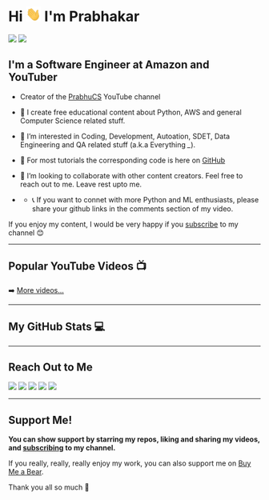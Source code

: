 # Hi <img src="https://raw.githubusercontent.com/ABSphreak/ABSphreak/master/gifs/Hi.gif" width="30px"> I'm Prabhakar
[<img height="30" src="https://img.shields.io/badge/linkedln-%231DA1F2.svg?&style=for-the-badge&logo=twitter&logoColor=white%22" />](https://www.linkedin.com/in/prabhakar-mishr/)
[<img height="30" src = "https://img.shields.io/badge/Youtube-%23E4405F.svg?&style=for-the-badge&logo=Youtube&logoColor=white">](https://www.youtube.com/c/PrabhuCS?sub_confirmation=1) 



## I'm a Software Engineer at Amazon and YouTuber

- Creator of the [PrabhuCS](https://www.youtube.com/c/PrabhuCS) YouTube channel 

- 🌱 I create free educational content about Python, AWS and general Computer Science related stuff.

- 👀 I’m interested in Coding, Development, Autoation, SDET, Data Engineering and QA related stuff (a.k.a Everything *_*). 

- :iphone: For most tutorials the corresponding code is here on [GitHub](https://github.com/Prabhakar-MishraCS?tab=repositories)

-  💞️ I’m looking to collaborate with other content creators. Feel free to reach out to me. Leave rest upto me.

- - :telephone_receiver: If you want to connet with more Python and ML enthusiasts, please share your github links in the comments section of my video.

If you enjoy my content, I would be very happy if you [subscribe](https://www.youtube.com/channel/UCbXgNpp0jedKWcQiULLbDTA?sub_confirmation=1) to my channel 😊

---


## Popular YouTube Videos 📺 

➡️ [More videos...](https://www.youtube.com/c/PrabhuCS/videos)

---

## My GitHub Stats 💻



[Linkedln]: https://www.linkedin.com/in/prabhakar-mishr/
[youtube]: https://www.youtube.com/c/PrabhuCS/
[instagram]: https://www.instagram.com/prabhucs_ig/
[facebook]: https://www.facebook.com/profile.php?id=100070687688666

---
## Reach Out to Me

[<img height="30" src="https://img.shields.io/badge/Instagram-%231DA1F2.svg?&style=for-the-badge&logo=instagram&logoColor=white%22" />](https://www.instagram.com/prabhucs_ig/)
[<img height="30" src="https://img.shields.io/badge/Gmail-%231DA1F2.svg?&style=for-the-badge&logo=gmail&logoColor=white%22" />](prabhyofficial@gmail.com)
[<img height="30" src="https://img.shields.io/badge/Linkedln-%231DA1F2.svg?&style=for-the-badge&logo=linkedln&logoColor=white%22" />](https://www.linkedin.com/in/prabhakar-mishr/)
[<img height="30" src = "https://img.shields.io/badge/Youtube-%23E4405F.svg?&style=for-the-badge&logo=Youtube&logoColor=white">](https://www.youtube.com/c/PrabhuCS?sub_confirmation=1) 
[<img height="30" src="https://img.shields.io/badge/Facebook-%231DA1F2.svg?&style=for-the-badge&logo=facebook&logoColor=white%22" />](https://www.facebook.com/profile.php?id=100070687688666)


---
## Support Me!

**You can show support by starring my repos, liking and sharing my videos, and [subscribing](https://www.youtube.com/c/PrabhuCS?sub_confirmation=1) to my channel.**

If you really, really, really enjoy my work, you can also support me on [Buy Me a Bear]().

Thank you all so much 🙏
